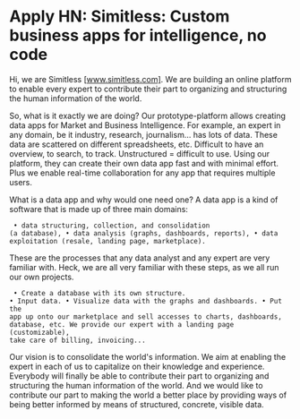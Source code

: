 # Apply HN: Simitless: Custom business apps for intelligence, no code

Hi, we are Simitless [www.simitless.com]. We are building an online platform to enable every expert to contribute their part to organizing and structuring the human information of the world.<p>So, what is it exactly we are doing? Our prototype-platform allows creating data apps for Market and Business Intelligence. For example, an expert in any domain, be it industry, research, journalism… has lots of data. These data are scattered on different spreadsheets, etc. Difficult to have an overview, to search, to track. Unstructured = difficult to use. Using our platform, they can create their own data app fast and with minimal effort. Plus we enable real-time collaboration for any app that requires multiple users.<p>What is a data app and why would one need one? A data app is a kind of software that is made up of three main domains:<p><pre><code>  • data structuring, collection, and consolidation (a database),
  • data analysis (graphs, dashboards, reports),
  • data exploitation (resale, landing page, marketplace).
</code></pre>
These are the processes that any data analyst and any expert are very familiar with. Heck, we are all very familiar with these steps, as we all run our own projects.<p><pre><code>  • Create a database with its own structure.
  • Input data.
  • Visualize data with the graphs and dashboards.
  • Put the app up onto our marketplace and sell accesses to charts, dashboards, 
    database, etc. We provide our expert with a landing page (customizable), 
    take care of billing, invoicing...
</code></pre>
Our vision is to consolidate the world&#x27;s information. We aim at enabling the expert in each of us to capitalize on their knowledge and experience. Everybody will finally be able to contribute their part to organizing and structuring the human information of the world. And we would like to contribute our part to making the world a better place by providing ways of being better informed by means of structured, concrete, visible data.
